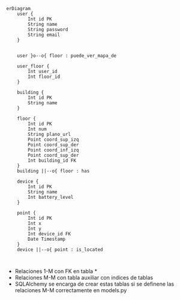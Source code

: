 ```mermaid
erDiagram
    user {
        Int id PK
        String name
        String password
        String email
    }

 
    user }o--o{ floor : puede_ver_mapa_de

    user_floor {
        Int user_id
        Int floor_id
    }

    building {
        Int id PK
        String name
    }

    floor {
        Int id PK
        Int num
        String plano_url
        Point coord_sup_izq
        Point coord_sup_der
        Point coord_inf_izq
        Point coord_sup_der 
        Int building_id FK
    }
    building ||--o{ floor : has

    device {
        Int id PK
        String name
        Int battery_level
    }

    point {
        Int id PK
        Int x
        Int y
        Int device_id FK
        Date Timestamp 
    }
    device ||--o{ point : is_located

    
```

* Relaciones 1-M con FK en tabla *
* Relaciones M-M con tabla auxiliar con indices de tablas
* SQLAlchemy se encarga de crear estas tablas si se definene las relaciones M-M correctamente en models.py
 
